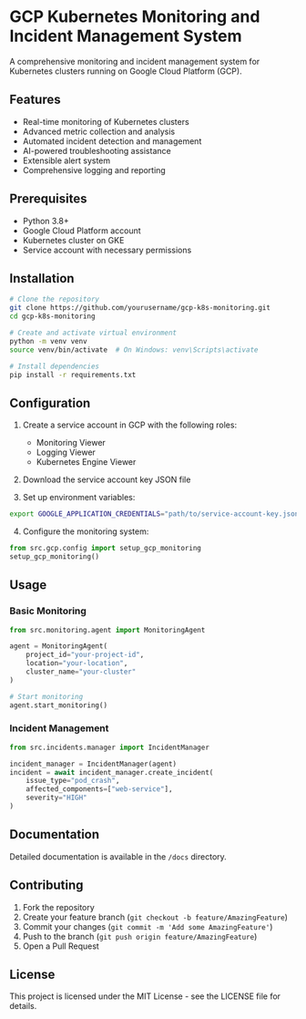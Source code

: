 # GCP Kubernetes Monitoring and Incident Management System

A comprehensive monitoring and incident management system for Kubernetes clusters running on Google Cloud Platform (GCP).

## Features

- Real-time monitoring of Kubernetes clusters
- Advanced metric collection and analysis
- Automated incident detection and management
- AI-powered troubleshooting assistance
- Extensible alert system
- Comprehensive logging and reporting

## Prerequisites

- Python 3.8+
- Google Cloud Platform account
- Kubernetes cluster on GKE
- Service account with necessary permissions

## Installation

```bash
# Clone the repository
git clone https://github.com/yourusername/gcp-k8s-monitoring.git
cd gcp-k8s-monitoring

# Create and activate virtual environment
python -m venv venv
source venv/bin/activate  # On Windows: venv\Scripts\activate

# Install dependencies
pip install -r requirements.txt
```

## Configuration

1. Create a service account in GCP with the following roles:
   - Monitoring Viewer
   - Logging Viewer
   - Kubernetes Engine Viewer

2. Download the service account key JSON file

3. Set up environment variables:
```bash
export GOOGLE_APPLICATION_CREDENTIALS="path/to/service-account-key.json"
```

4. Configure the monitoring system:
```python
from src.gcp.config import setup_gcp_monitoring
setup_gcp_monitoring()
```

## Usage

### Basic Monitoring
```python
from src.monitoring.agent import MonitoringAgent

agent = MonitoringAgent(
    project_id="your-project-id",
    location="your-location",
    cluster_name="your-cluster"
)

# Start monitoring
agent.start_monitoring()
```

### Incident Management
```python
from src.incidents.manager import IncidentManager

incident_manager = IncidentManager(agent)
incident = await incident_manager.create_incident(
    issue_type="pod_crash",
    affected_components=["web-service"],
    severity="HIGH"
)
```

## Documentation

Detailed documentation is available in the `/docs` directory.

## Contributing

1. Fork the repository
2. Create your feature branch (`git checkout -b feature/AmazingFeature`)
3. Commit your changes (`git commit -m 'Add some AmazingFeature'`)
4. Push to the branch (`git push origin feature/AmazingFeature`)
5. Open a Pull Request

## License

This project is licensed under the MIT License - see the LICENSE file for details.
